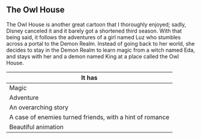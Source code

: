 ## The Owl House

The Owl House is another great cartoon that I thoroughly enjoyed; sadly, Disney canceled it and it barely got a shortened third season. With that being said, it follows the adventures of a girl named Luz who stumbles across a portal to the Demon Realm. Instead of going back to her world, she decides to stay in the Demon Realm to learn magic from a witch named Eda, and stays with her and a demon named King at a place called the Owl House.

| It has |
| ------ |
| Magic |
| Adventure |
| An overarching story |
| A case of enemies turned friends, with a hint of romance |
| Beautiful animation |
